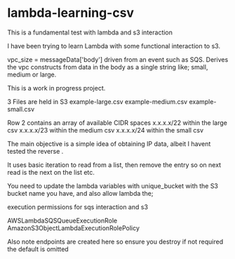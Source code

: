 # lambda-learning-csv
This is a fundamental test with lambda and s3 interaction

I have been trying to learn Lambda with some functional interaction to s3.

vpc_size = messageData['body'] driven from an event such as SQS. Derives the vpc constructs from data in the body as a single string
like;
small, medium or large.

This is a work in progress project. 

3 Files are held in S3 
example-large.csv
example-medium.csv
example-small.csv

Row 2 contains an array of available CIDR spaces 
x.x.x.x/22 within the large csv
x.x.x.x/23 within the medium csv
x.x.x.x/24 within the small csv 

The main objective is a simple idea of obtaining IP data, albeit I havent tested the reverse .

It uses basic iteration to read from a list, then remove the entry so on next read is the next on the list etc.

You need to update the lambda variables with unique_bucket with the S3 bucket name you have, and also allow lambda the;

execution permissions for sqs interaction and s3

AWSLambdaSQSQueueExecutionRole
AmazonS3ObjectLambdaExecutionRolePolicy

Also note endpoints are created here so ensure you destroy if not required the default is omitted
